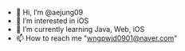 - 👋 Hi, I’m @aejung09
- 👀 I’m interested in iOS
- 🌱 I’m currently learning Java, Web, iOS
- 📫 How to reach me "wngpwjd0901@naver.com"

<!---
aejung09/aejung09 is a ✨ special ✨ repository because its `README.md` (this file) appears on your GitHub profile.
You can click the Preview link to take a look at your changes.
--->
